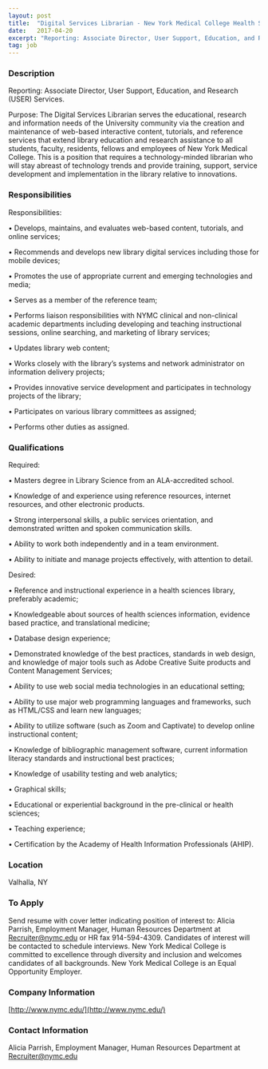 ```yaml
---
layout: post
title:  "Digital Services Librarian - New York Medical College Health Sciences Library"
date:   2017-04-20
excerpt: "Reporting: Associate Director, User Support, Education, and Research (USER) Services. Purpose: The Digital Services Librarian serves the educational, research and information needs of the University community via the creation and maintenance of web-based interactive content, tutorials, and reference services that extend library education and research assistance to all students, faculty,..."
tag: job
---
```


### Description   


Reporting: Associate Director, User Support, Education, and Research (USER) Services.  

Purpose:  The Digital Services Librarian serves the educational, research and information needs of the University community via the creation and maintenance of web-based interactive content, tutorials, and reference services that extend library education and research assistance to all students, faculty, residents, fellows and employees of New York Medical College. This is a position that requires a technology-minded librarian who will stay abreast of technology trends and provide training, support, service development and implementation in the library relative to innovations.



### Responsibilities   

Responsibilities:  

• 	Develops, maintains, and evaluates web-based content, tutorials, and online services;

• 	Recommends and develops new library digital services including those for mobile devices;

• 	Promotes the use of appropriate current and emerging technologies and media;

• 	Serves as a member of the reference team;

• 	Performs liaison responsibilities with NYMC clinical and non-clinical academic departments including developing and teaching instructional sessions, online searching, and marketing of library services;

• 	Updates library web content;

• 	Works closely with the library’s systems and network administrator on information delivery projects;

• 	Provides innovative service development and participates in technology projects of the library;

• 	Participates on various library committees as assigned;

• 	Performs other duties as assigned.




### Qualifications   

Required:  

• 	Masters degree in Library Science from an ALA-accredited school.

• 	Knowledge of and experience using reference resources, internet resources, and other electronic products.

• 	Strong interpersonal skills, a public services orientation, and demonstrated written and spoken communication skills.

• 	Ability to work both independently and in a team environment.

• 	Ability to initiate and manage projects effectively, with attention to detail.

Desired:

• 	Reference and instructional experience in a health sciences library, preferably academic;

• 	Knowledgeable about sources of health sciences information, evidence based practice, and translational medicine;

• 	Database design experience; 

• 	Demonstrated knowledge of the best practices, standards in web design, and  knowledge of major  tools such as Adobe Creative Suite products and Content Management Services; 

• 	Ability to use web social media technologies in an educational setting;  

• 	Ability to use major web programming languages and frameworks, such as HTML/CSS and learn new languages;

• 	Ability to utilize software (such as Zoom and Captivate) to develop online instructional content; 

• 	Knowledge of  bibliographic management software, current information literacy standards and instructional best practices; 

• 	Knowledge of usability testing and web analytics; 

• 	Graphical skills;

• 	Educational or experiential background in the pre-clinical or health sciences;

• 	Teaching experience;

• 	Certification by the Academy of Health Information Professionals (AHIP).




### Location   

Valhalla, NY




### To Apply   

Send resume with cover letter indicating position of interest to: Alicia Parrish, Employment Manager, Human Resources Department at Recruiter@nymc.edu or HR fax 914-594-4309. Candidates of interest will be contacted to schedule interviews. New York Medical College is committed to excellence through diversity and inclusion and welcomes candidates of all backgrounds. New York Medical College is an Equal Opportunity Employer.


### Company Information   

[http://www.nymc.edu/](http://www.nymc.edu/)



### Contact Information   

Alicia Parrish, Employment Manager, Human Resources Department at Recruiter@nymc.edu

